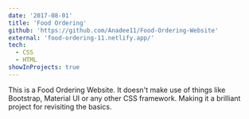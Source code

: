 ```yaml
---
date: '2017-08-01'
title: 'Food Ordering'
github: 'https://github.com/Anadee11/Food-Ordering-Website'
external: 'food-ordering-11.netlify.app/'
tech:
  - CSS
  - HTML
showInProjects: true
---
```


This is a Food Ordering Website.
It doesn't make use of things like Bootstrap, Material UI or any other CSS framework.
Making it a brilliant project for revisiting the basics.